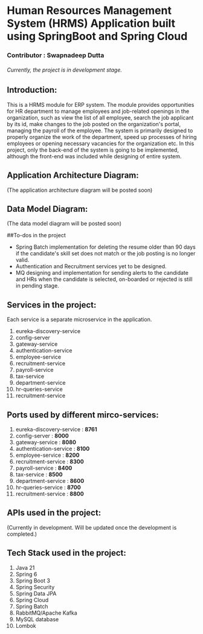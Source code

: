 # Human Resources Management System (HRMS) Application built using SpringBoot and Spring Cloud
### Contributor : Swapnadeep Dutta


###### Currently, the project is in development stage.

## Introduction:
This is a HRMS module for ERP system. The module provides opportunities for HR department to manage employees and job-related openings in the organization, such as view the list of all employee, search the job applicant by its id, make changes to the job posted on the organization's portal, managing the payroll of the employee.
The system is primarily designed to properly organize the work of the department, speed up processes of hiring employees or opening necessary vacancies for the organization etc.
In this project, only the back-end of the system is going to be implemented, although the front-end was included while designing of entire system.

## Application Architecture Diagram:
(The application architecture diagram will be posted soon)

## Data Model Diagram:
(The data model diagram will be posted soon)

##To-dos in the project
* Spring Batch implementation for deleting the resume older than 90 days if the candidate's skill set does not match or the job posting is no longer valid.
* Authentication and Recruitment services yet to be designed.
* MQ designing and implementation for sending alerts to the candidate and HRs when the candidate is selected, on-boarded or rejected is still in pending stage.
## Services in the project:
Each service is a separate microservice in the application.
1. eureka-discovery-service
2. config-server
3. gateway-service
4. authentication-service
5. employee-service
6. recruitment-service
7. payroll-service
8. tax-service
9. department-service
10. hr-queries-service
11. recruitment-service
## Ports used by different mirco-services:
1. eureka-discovery-service : **8761**
2. config-server : **8000**
3. gateway-service : **8080**
4. authentication-service : **8100**
5. employee-service : **8200**
6. recruitment-service : **8300**
7. payroll-service : **8400**
8. tax-service : **8500**
9. department-service : **8600**
10. hr-queries-service : **8700**
11. recruitment-service : **8800**
## APIs used in the project:
(Currently in development. Will be updated once the development is completed.)
## Tech Stack used in the project:
1. Java 21
2. Spring 6
3. Spring Boot 3
4. Spring Security
5. Spring Data JPA
6. Spring Cloud
7. Spring Batch
8. RabbitMQ/Apache Kafka
9. MySQL database
10. Lombok